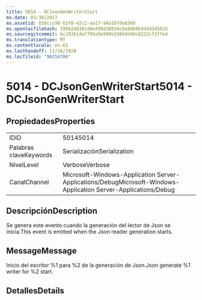 ```yaml
---
title: 5014 - DCJsonGenWriterStart
ms.date: 03/30/2017
ms.assetid: 038ccc90-63f8-42c2-aa17-94a16fde6566
ms.openlocfilehash: 599624838cd8e498d38834cbe84b0b944d3d5816
ms.sourcegitcommit: bc293b14af795e0e999e3304dd40c0222cf2ffe4
ms.translationtype: MT
ms.contentlocale: es-ES
ms.lasthandoff: 11/26/2020
ms.locfileid: "96254706"
---
```

# <a name="5014---dcjsongenwriterstart"></a><span data-ttu-id="89d92-102">5014 - DCJsonGenWriterStart</span><span class="sxs-lookup"><span data-stu-id="89d92-102">5014 - DCJsonGenWriterStart</span></span>

## <a name="properties"></a><span data-ttu-id="89d92-103">Propiedades</span><span class="sxs-lookup"><span data-stu-id="89d92-103">Properties</span></span>  
  
|||  
|-|-|  
|<span data-ttu-id="89d92-104">ID</span><span class="sxs-lookup"><span data-stu-id="89d92-104">ID</span></span>|<span data-ttu-id="89d92-105">5014</span><span class="sxs-lookup"><span data-stu-id="89d92-105">5014</span></span>|  
|<span data-ttu-id="89d92-106">Palabras clave</span><span class="sxs-lookup"><span data-stu-id="89d92-106">Keywords</span></span>|<span data-ttu-id="89d92-107">Serialización</span><span class="sxs-lookup"><span data-stu-id="89d92-107">Serialization</span></span>|  
|<span data-ttu-id="89d92-108">Nivel</span><span class="sxs-lookup"><span data-stu-id="89d92-108">Level</span></span>|<span data-ttu-id="89d92-109">Verbose</span><span class="sxs-lookup"><span data-stu-id="89d92-109">Verbose</span></span>|  
|<span data-ttu-id="89d92-110">Canal</span><span class="sxs-lookup"><span data-stu-id="89d92-110">Channel</span></span>|<span data-ttu-id="89d92-111">Microsoft-Windows-Application Server-Applications/Debug</span><span class="sxs-lookup"><span data-stu-id="89d92-111">Microsoft-Windows-Application Server-Applications/Debug</span></span>|  
  
## <a name="description"></a><span data-ttu-id="89d92-112">Descripción</span><span class="sxs-lookup"><span data-stu-id="89d92-112">Description</span></span>  

 <span data-ttu-id="89d92-113">Se genera este evento cuando la generación del lector de Json se inicia.</span><span class="sxs-lookup"><span data-stu-id="89d92-113">This event is emitted when the Json reader generation starts.</span></span>  
  
## <a name="message"></a><span data-ttu-id="89d92-114">Message</span><span class="sxs-lookup"><span data-stu-id="89d92-114">Message</span></span>  

 <span data-ttu-id="89d92-115">Inicio del escritor %1 para %2 de la generación de Json.</span><span class="sxs-lookup"><span data-stu-id="89d92-115">Json generate %1 writer for %2 start.</span></span>  
  
## <a name="details"></a><span data-ttu-id="89d92-116">Detalles</span><span class="sxs-lookup"><span data-stu-id="89d92-116">Details</span></span>
